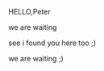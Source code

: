HELLO,Peter    
we are waiting 















see i found you here too ;)

we are waiting ;)